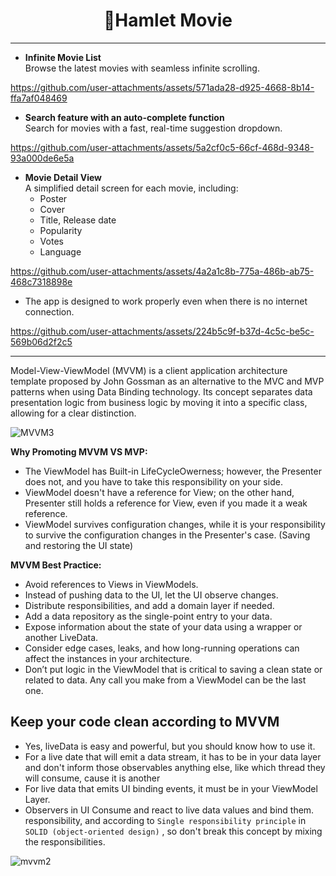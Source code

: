 <h1 align="center">🎥Hamlet Movie</h1>

---------------------------
- **Infinite Movie List**  
  Browse the latest movies with seamless infinite scrolling.


https://github.com/user-attachments/assets/571ada28-d925-4668-8b14-ffa7af048469




- **Search feature with an auto-complete function**  
  Search for movies with a fast, real-time suggestion dropdown.

https://github.com/user-attachments/assets/5a2cf0c5-66cf-468d-9348-93a000de6e5a



- **Movie Detail View**  
  A simplified detail screen for each movie, including:
    - Poster
    - Cover
    - Title, Release date
    - Popularity
    - Votes
    - Language


https://github.com/user-attachments/assets/4a2a1c8b-775a-486b-ab75-468c7318898e




- The app is designed to work properly even when there is no internet connection.



https://github.com/user-attachments/assets/224b5c9f-b37d-4c5c-be5c-569b06d2f2c5





---------------------------





Model-View-ViewModel (MVVM) is a client application architecture template proposed by John Gossman as an alternative to the MVC and MVP patterns when using Data Binding technology. Its concept separates data presentation logic from business logic by moving it into a specific class, allowing for a clear distinction.

![MVVM3](https://user-images.githubusercontent.com/1812129/68319232-446cf900-00be-11ea-92cf-cad817b2af2c.png)


**Why Promoting MVVM VS MVP:**
- The ViewModel has Built-in LifeCycleOwerness; however, the Presenter does not, and you have to take this responsibility on your side.
- ViewModel doesn't have a reference for View; on the other hand, Presenter still holds a reference for View, even if you made it a weak reference.
- ViewModel survives configuration changes, while it is your responsibility to survive the configuration changes in the Presenter's case. (Saving and restoring the UI state)


**MVVM Best Practice:**
- Avoid references to Views in ViewModels.
- Instead of pushing data to the UI, let the UI observe changes.
- Distribute responsibilities, and add a domain layer if needed.
- Add a data repository as the single-point entry to your data.
- Expose information about the state of your data using a wrapper or another LiveData.
- Consider edge cases, leaks, and how long-running operations can affect the instances in your architecture.
- Don’t put logic in the ViewModel that is critical to saving a clean state or related to data. Any call you make from a ViewModel can be the last one.


**Keep your code clean according to MVVM**
-----------------------------
- Yes, liveData is easy and powerful, but you should know how to use it.
- For a live date that will emit a data stream, it has to be in your
  data layer and don't inform those observables anything else, like which thread they will consume, cause it is another
- For live data that emits UI binding events, it must be in your ViewModel Layer.
- Observers in UI Consume and react to live data values and bind them.
  responsibility, and according to `Single responsibility principle`
  in `SOLID (object-oriented design)` , so don't break this concept by
  mixing the responsibilities.

![mvvm2](https://user-images.githubusercontent.com/1812129/68319008-e9d39d00-00bd-11ea-9245-ebedd2a2c067.png)
